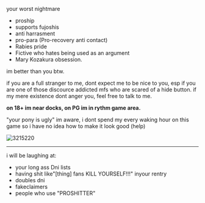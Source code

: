 your worst nightmare

- proship
- supports fujoshis
- anti harrasment
- pro-para (Pro-recovery anti contact)
- Rabies pride
- Fictive who hates being used as an argument
- Mary Kozakura obsession.

im better than you btw.

if you are a full stranger to me, dont expect me to be nice to you, esp if you are one of those discource addicted mfs who are scared of a hide button.
if my mere existence dont anger you, feel free to talk to me.


**on 18+ im near docks,  on PG im in rythm game area.**

"your pony is ugly" im aware, i dont spend my every waking hour on this game so i have no idea how to make it look good (help)


![3215220](https://github.com/Rabid-Snake/Rabid-Snake/assets/155862058/d66d5c54-cf3b-4b4d-b707-a681e6e4413b)
***
i will be laughing at:
- your long ass Dni lists
- having shit like"[thing] fans KILL YOURSELF!!!" inyour rentry
- doubles dni
- fakeclaimers
- people who use "PROSHITTER"
